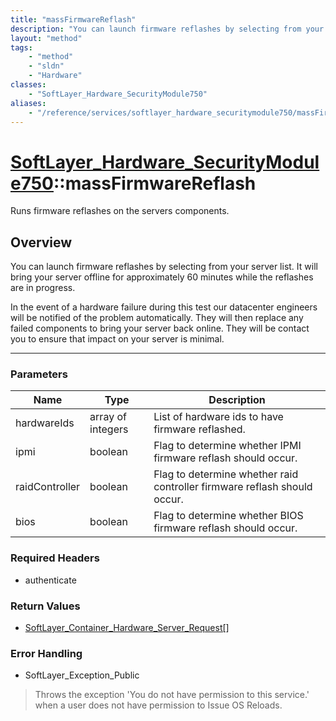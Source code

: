 ```yaml
---
title: "massFirmwareReflash"
description: "You can launch firmware reflashes by selecting from your server list. It will bring your server offline for approximatel... "
layout: "method"
tags:
    - "method"
    - "sldn"
    - "Hardware"
classes:
    - "SoftLayer_Hardware_SecurityModule750"
aliases:
    - "/reference/services/softlayer_hardware_securitymodule750/massFirmwareReflash"
---
```

# [SoftLayer_Hardware_SecurityModule750](/reference/services/SoftLayer_Hardware_SecurityModule750)::massFirmwareReflash


Runs firmware reflashes on the servers components.


## Overview 
You can launch firmware reflashes by selecting from your server list. It will bring your server offline for approximately 60 minutes while the reflashes are in progress. 

In the event of a hardware failure during this test our datacenter engineers will be notified of the problem automatically. They will then replace any failed components to bring your server back online. They will be contact you to ensure that impact on your server is minimal. 

-----

### Parameters 
|Name | Type | Description |
| --- | --- | --- |
|hardwareIds| array of integers| List of hardware ids to have firmware reflashed.|
|ipmi| boolean| Flag to determine whether IPMI firmware reflash should occur.|
|raidController| boolean| Flag to determine whether raid controller firmware reflash should occur.|
|bios| boolean| Flag to determine whether BIOS firmware reflash should occur.|


### Required Headers
* authenticate


### Return Values
* <a href='/reference/datatypes/SoftLayer_Container_Hardware_Server_Request'>SoftLayer_Container_Hardware_Server_Request[] </a>



### Error Handling

* SoftLayer_Exception_Public 

> Throws the exception 'You do not have permission to this service.' when a user does not have permission to Issue OS Reloads. 



